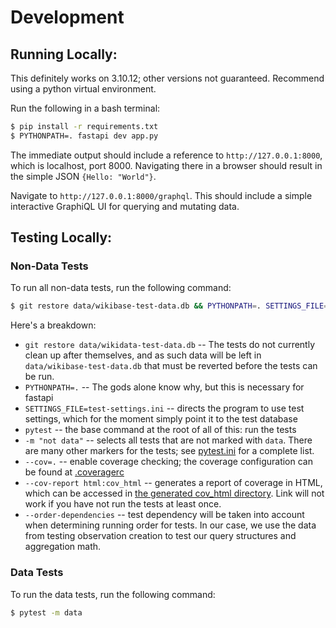 # Development

## Running Locally:

This definitely works on 3.10.12; other versions not guaranteed. Recommend using a python virtual environment.

Run the following in a bash terminal:

```bash
$ pip install -r requirements.txt
$ PYTHONPATH=. fastapi dev app.py
```

The immediate output should include a reference to `http://127.0.0.1:8000`, which is localhost, port 8000. Navigating there in a browser should result in the simple JSON `{Hello: "World"}`.

Navigate to `http://127.0.0.1:8000/graphql`. This should include a simple interactive GraphiQL UI for querying and mutating data.


## Testing Locally:

### Non-Data Tests

To run all non-data tests, run the following command:

```bash
$ git restore data/wikibase-test-data.db && PYTHONPATH=. SETTINGS_FILE=test-settings.ini pytest -m "not data" --cov=. --cov-report html:cov_html --order-dependencies
```

Here's a breakdown:

* `git restore data/wikidata-test-data.db` -- The tests do not currently clean up after themselves, and as such data will be left in `data/wikibase-test-data.db` that must be reverted before the tests can be run.
* `PYTHONPATH=.` -- The gods alone know why, but this is necessary for fastapi
* `SETTINGS_FILE=test-settings.ini` -- directs the program to use test settings, which for the moment simply point it to the test database
* `pytest` -- the base command at the root of all of this: run the tests
* `-m "not data"` -- selects all tests that are not marked with `data`. There are many other markers for the tests; see [pytest.ini](../pytest.ini) for a complete list.
* `--cov=.` -- enable coverage checking; the coverage configuration can be found at [.coveragerc](../.coveragerc)
* `--cov-report html:cov_html` -- generates a report of coverage in HTML, which can be accessed in [the generated cov_html directory](../cov_html/index.html). Link will not work if you have not run the tests at least once.
* `--order-dependencies` -- test dependency will be taken into account when determining running order for tests. In our case, we use the data from testing observation creation to test our query structures and aggregation math.

### Data Tests

To run the data tests, run the following command:

```bash
$ pytest -m data
```

